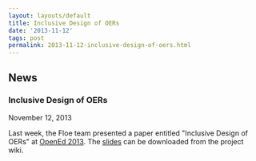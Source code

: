 ```yaml
---
layout: layouts/default
title: Inclusive Design of OERs
date: '2013-11-12'
tags: post
permalink: 2013-11-12-inclusive-design-of-oers.html
---
```

<article class="floe-content floe-news-item">
                <h2> News </h2>
                <h3>Inclusive Design of OERs</h3>
                <time class="floe-date" datetime="2013-11-12">November 12, 2013</time>
                <p>Last week, the Floe team presented a paper entitled "Inclusive Design of OERs" at
                    <a href="http://openeducation2013.sched.org/">OpenEd 2013</a>.
                    The <a href="http://www.slideshare.net/jesshmitchell/inclusive-design-28048597">slides</a> can be downloaded from the project wiki.
                </p>
            </article>
